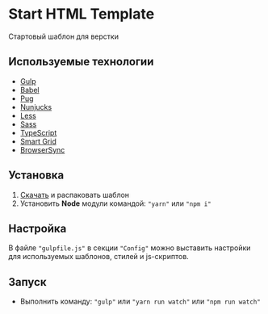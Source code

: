 Start HTML Template
===================

Стартовый шаблон для верстки

## Используемые технологии

* [Gulp][gulp]
* [Babel][babel]
* [Pug][pug]
* [Nunjucks][nunjucks]
* [Less][less]
* [Sass][sass]
* [TypeScript][typescript]
* [Smart Grid][smart-grid]
* [BrowserSync][browser-sync]

## Установка

1. [Скачать](https://github.com/webmaxx/start_html/archive/master.zip) и распаковать шаблон
2. Установить **Node** модули командой: `"yarn"` или `"npm i"`

## Настройка

В файле `"gulpfile.js"` в секции `"Config"` можно выставить настройки для используемых шаблонов, стилей и js-скриптов.

## Запуск

- Выполнить команду: `"gulp"` или `"yarn run watch"` или `"npm run watch"`

[gulp]: http://gulpjs.com/
[babel]: http://babeljs.io/
[pug]: https://pugjs.org/
[nunjucks]: http://mozilla.github.io/nunjucks/
[less]: http://lesscss.org/
[sass]: http://sass-lang.com/
[typescript]: http://www.typescriptlang.org/
[smart-grid]: https://github.com/dmitry-lavrik/smart-grid
[browser-sync]: https://www.browsersync.io/
